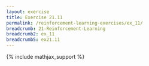 ```yaml
---
layout: exercise
title: Exercise 21.11
permalink: /reinforcement-learning-exercises/ex_11/
breadcrumb: 21-Reinforcement-Learning
breadcrumb2: ex_11
breadcrumb5: ex21.11
---
```


{% include mathjax_support %}


